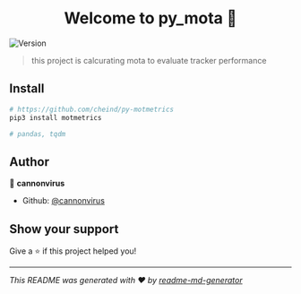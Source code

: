 <h1 align="center">Welcome to py_mota 👋</h1>
<p>
  <img alt="Version" src="https://img.shields.io/badge/version-1.0-blue.svg?cacheSeconds=2592000" />
</p>

> this project is calcurating mota to evaluate tracker performance

## Install

```sh
# https://github.com/cheind/py-motmetrics
pip3 install motmetrics

# pandas, tqdm
```

## Author

👤 **cannonvirus**

* Github: [@cannonvirus](https://github.com/cannonvirus)

## Show your support

Give a ⭐️ if this project helped you!

***
_This README was generated with ❤️ by [readme-md-generator](https://github.com/kefranabg/readme-md-generator)_